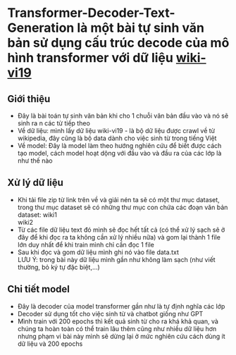 # Transformer-Decoder-Text-Generation là một bài tự sinh văn bản sử dụng cấu trúc decode của mô hình transformer với dữ liệu <a href='https://github.com/NTT123/viwik18/tree/viwik19'>wiki-vi19</a>
## Giới thiệu
- Đây là bài toán tự sinh văn bản khi cho 1 chuỗi văn bản đầu vào và nó sẽ sinh ra n các từ tiếp theo
- Về dữ liệu: mình lấy dữ liệu wiki-vi19 - là bộ dữ liệu được crawl về từ wikipedia, đây cũng là bộ data dành cho việc sinh từ trong tiếng Việt
- Về model: Đây là model làm theo hướng nghiên cứu để biết được cách tạo model, cách model hoạt dộng với đầu vào và đầu ra của các lớp là như thế nào
## Xử lý dữ liệu
- Khi tải file zip từ link trên về và giải nén ta sẽ có một thư mục dataset, trong thư mục dataset sẽ có những thư mục con chứa các đoạn văn bản
dataset:
  wiki1  
  wiki2  
- Từ các file dữ liệu text đó mình sẽ đọc hết tất cả (có thể xử lý sạch sẽ ở đây để khi đọc ra ta không cần xử lý nhiều nữa) và gom lại thành 1 file lớn duy nhất để khi train mình chỉ cần đọc 1 file
- Sau khi đọc và gom dữ liệu mình ghi nó vào file data.txt  
LƯU Ý: trong bài này dữ liệu mình gần như không làm sạch (như viết thường, bỏ ký tự đặc biệt,...)
## Chi tiết model
- Đây là decoder của model transformer gần như là tự định nghĩa các lớp
- Decoder sử dụng tốt cho việc sinh từ và chatbot giống như GPT
- Mình train với 200 epochs thì kết quả sinh từ cho ra khá khả quan, và chúng ta hoàn toàn có thể train lâu thêm cũng như nhiều dữ liệu hơn nhưng phạm vi bài này mình sẽ dừng lại ở mức nghiên cứu cách dùng ít dữ liệu và 200 epochs
